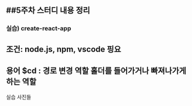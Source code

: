##5주차 스터디 내용 정리
---
### 실습) create-react-app
조건: node.js, npm, vscode 핑요
---
용어
$cd : 경로 변경 역할
홀더를 들어가거나 빠져나가게 하는 역할
---
실습 사진들
